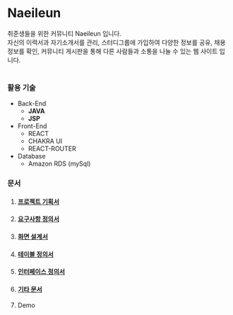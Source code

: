 # Naeileun
취준생들을 위한 커뮤니티 Naeileun 입니다. <br>
자신의 이력서과 자기소개서를 관리, 스터디그룹에 가입하여 다양한 정보를 공유, 채용정보를 확인, 커뮤니티 게시판을 통해 다른 사람들과 소통을 나눌 수 있는 웹 사이트 입니다. <br><br>

### 활용 기술
* Back-End
  * **JAVA**
  * **JSP**
* Front-End
  * REACT
  * CHAKRA UI
  * REACT-ROUTER
* Database
  * Amazon RDS (mySql)

### 문서
1. <a href="https://www.canva.com/design/DAGG9AZGpgw/Pp8jHgaWU0RBg1ZV9u26cA/edit" target="_blank"><h4>프로젝트 기획서</h4></a>
2. <a href="https://docs.google.com/spreadsheets/d/1q8V6A5LC5ZKv9DVxExR1PSdV8czj_3ASyJHBqQv2q3Q/edit#gid=0" target="_blank"><h4>요구사항 정의서</h4></a>
3. <a href="https://ovenapp.io/project/LO8KqXZVArHsjTgByNQlagoMATYp1Ifu#QhHy3" target="_blank"><h4>화면 설계서</h4></a>
4. <a href="https://docs.google.com/spreadsheets/d/1BMhdGyFc1mNLpGda8t7mWjYUd53ISWNtstGZQnMfeA8/edit#gid=0" target="_blank"><h4>테이블 정의서</h4></a>
5. <a href="https://docs.google.com/spreadsheets/d/1rF1VCMKqByDHVBjlTNMszPitTprvRptSjdT_eUva0Eg/edit#gid=0" target="_blank"><h4>인터페이스 정의서</h4></a>
6. <a href="https://drive.google.com/drive/folders/1vbiigl3PfuLDbsnJxV_PXUUUUySZrToo" target="_blank"><h4>기타 문서</h4></a>
7. Demo
